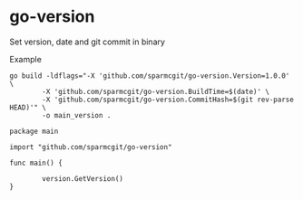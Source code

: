# go-version
Set version, date and git commit in binary

Example

```
go build -ldflags="-X 'github.com/sparmcgit/go-version.Version=1.0.0' \
        -X 'github.com/sparmcgit/go-version.BuildTime=$(date)' \
        -X 'github.com/sparmcgit/go-version.CommitHash=$(git rev-parse HEAD)'" \
        -o main_version .
```

```
package main

import "github.com/sparmcgit/go-version"

func main() {

        version.GetVersion()
}
```

